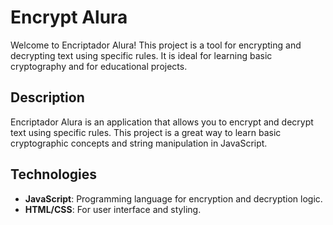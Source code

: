 # Encrypt Alura

Welcome to Encriptador Alura! This project is a tool for encrypting and decrypting text using specific rules. It is ideal for learning basic cryptography and for educational projects.



## Description

Encriptador Alura is an application that allows you to encrypt and decrypt text using specific rules. This project is a great way to learn basic cryptographic concepts and string manipulation in JavaScript.

## Technologies

-   **JavaScript**: Programming language for encryption and decryption logic.
-   **HTML/CSS**: For user interface and styling.